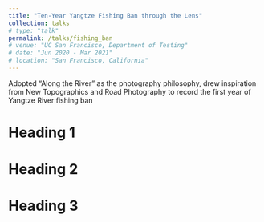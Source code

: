 ```yaml
---
title: "Ten-Year Yangtze Fishing Ban through the Lens"
collection: talks
# type: "talk"
permalink: /talks/fishing_ban
# venue: "UC San Francisco, Department of Testing"
# date: "Jun 2020 - Mar 2021"
# location: "San Francisco, California"
---
```


Adopted “Along the River” as the photography philosophy, drew inspiration from New Topographics and Road Photography to record the first year of Yangtze River fishing ban

Heading 1
======

Heading 2
======

Heading 3
======